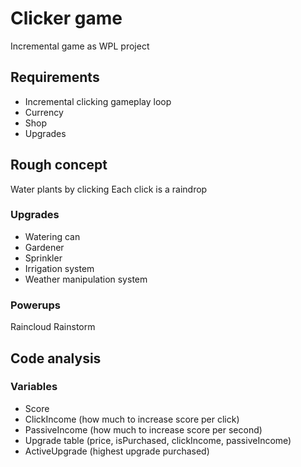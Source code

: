 # Clicker game
Incremental game as WPL project

## Requirements
- Incremental clicking gameplay loop
- Currency
- Shop
- Upgrades

## Rough concept
Water plants by clicking
Each click is a raindrop

### Upgrades
- Watering can 
- Gardener
- Sprinkler
- Irrigation system
- Weather manipulation system

### Powerups
Raincloud
Rainstorm

## Code analysis
### Variables
- Score
- ClickIncome (how much to increase score per click)
- PassiveIncome (how much to increase score per second)
- Upgrade table (price, isPurchased, clickIncome, passiveIncome)
- ActiveUpgrade (highest upgrade purchased)

